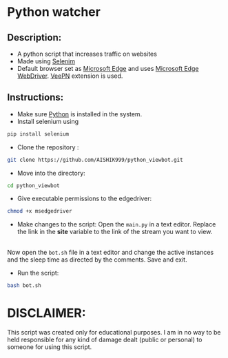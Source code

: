 # Python watcher

## Description:
* A python script that increases traffic on websites
* Made using [Selenim](https://www.selenium.dev/)
* Default browser set as [Microsoft Edge](https://www.microsoft.com/en-us/edge) and uses [Microsoft Edge WebDriver](https://developer.microsoft.com/en-us/microsoft-edge/tools/webdriver/). [VeePN](https://chrome.google.com/webstore/detail/free-vpn-for-chrome-vpn-p/majdfhpaihoncoakbjgbdhglocklcgno?hl=en) extension is used.

## Instructions:
* Make sure [Python](https://www.python.org/) is installed in the system.
* Install selenium using
```python
pip install selenium
```
* Clone the repository :<br>
```bash 
git clone https://github.com/AISHIK999/python_viewbot.git
```
* Move into the directory:<br>
```bash 
cd python_viewbot
```
* Give executable permissions to the edgedriver:<br>
```bash
chmod +x msedgedriver
```
* Make changes to the script:
Open the <code>main.py</code> in a text editor.
Replace the link in the <b>site</b> variable to the link of the stream you want to view.
<br>
Now open the <code>bot.sh</code> file in a text editor and change the active instances and the sleep time as directed by the comments. Save and exit.<br>

* Run the script:
```bash
bash bot.sh
```

# DISCLAIMER:
This script was created only for educational purposes. I am in no way to be held responsible for any kind of damage dealt (public or personal) to someone for using this script. 
